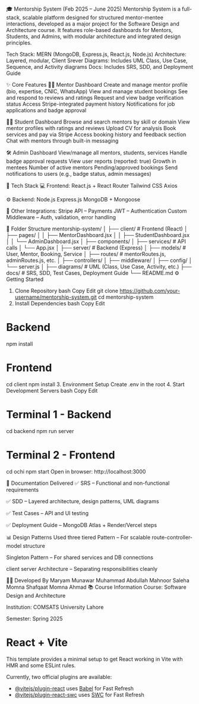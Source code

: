 🎓 Mentorship System (Feb 2025 – June 2025)
Mentorship System is a full-stack, scalable platform designed for structured mentor-mentee interactions, developed as a major project for the Software Design and Architecture course. It features role-based dashboards for Mentors, Students, and Admins, with modular architecture and integrated design principles.

Tech Stack: MERN (MongoDB, Express.js, React.js, Node.js)
Architecture: Layered, modular, Client Srever
Diagrams: Includes UML Class, Use Case, Sequence, and Activity diagrams
Docs: Includes SRS, SDD, and Deployment Guide

✨ Core Features
👨‍🏫 Mentor Dashboard
Create and manage mentor profile (bio, expertise, CNIC, WhatsApp)
View and manage student bookings
See and respond to reviews and ratings
Request and view badge verification status
Access Stripe-integrated payment history
Notifications for job applications and badge approval

👩‍🎓 Student Dashboard
Browse and search mentors by skill or domain
View mentor profiles with ratings and reviews
Upload CV for analysis
Book services and pay via Stripe
Access booking history and feedback section
Chat with mentors through built-in messaging

🛠️ Admin Dashboard
View/manage all mentors, students, services
Handle badge approval requests
View user reports (reported: true)
Growth in mentees
Number of active mentors
Pending/approved bookings
Send notifications to users (e.g., badge status, admin messages)

🧱 Tech Stack
💻 Frontend:
React.js + React Router
Tailwind CSS
Axios


⚙️ Backend:
Node.js
Express.js
MongoDB + Mongoose

🔐 Other Integrations:
Stripe API – Payments
JWT – Authentication
Custom Middleware – Auth, validation, error handling


📁 Folder Structure
mentorship-system/
│
├── client/                    # Frontend (React)
│   ├── pages/
│   │   ├── MentorDashboard.jsx
│   │   ├── StudentDashboard.jsx
│   │   └── AdminDashboard.jsx
│   ├── components/
│   ├── services/              # API calls
│   └── App.jsx
│
├── server/                    # Backend (Express)
│   ├── models/                # User, Mentor, Booking, Service
│   ├── routes/                # mentorRoutes.js, adminRoutes.js, etc.
│   ├── controllers/
│   ├── middleware/
│   ├── config/
│   └── server.js
│
├── diagrams/                  # UML (Class, Use Case, Activity, etc.)
├── docs/                      # SRS, SDD, Test Cases, Deployment Guide
└── README.md
⚙️ Getting Started
1. Clone Repository
bash
Copy
Edit
git clone https://github.com/your-username/mentorship-system.git
cd mentorship-system
2. Install Dependencies
bash
Copy
Edit
# Backend
npm install

# Frontend
cd client
npm install
3. Environment Setup
Create .env in the root
4. Start Development Servers
bash
Copy
Edit
# Terminal 1 - Backend
cd backend
npm run server

# Terminal 2 - Frontend
cd ochi
npm start
Open in browser: http://localhost:3000

📄 Documentation Delivered
✅ SRS – Functional and non-functional requirements

✅ SDD – Layered architecture, design patterns, UML diagrams

✅ Test Cases – API and UI testing

✅ Deployment Guide – MongoDB Atlas + Render/Vercel steps

📊 Design Patterns Used
three tiered Pattern – For scalable route-controller-model structure

Singleton Pattern – For shared services and DB connections

client server Architecture – Separating responsibilities cleanly

🙋‍♀️ Developed By
Maryam Munawar
Muhammad Abdullah
Mahnoor Saleha
Momna Shafqaat
Momna Ahmad
📚 Course Information
Course: Software Design and Architecture

Institution: COMSATS University Lahore

Semester: Spring 2025





# React + Vite

This template provides a minimal setup to get React working in Vite with HMR and some ESLint rules.

Currently, two official plugins are available:

- [@vitejs/plugin-react](https://github.com/vitejs/vite-plugin-react/blob/main/packages/plugin-react/README.md) uses [Babel](https://babeljs.io/) for Fast Refresh
- [@vitejs/plugin-react-swc](https://github.com/vitejs/vite-plugin-react-swc) uses [SWC](https://swc.rs/) for Fast Refresh


